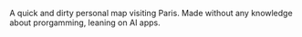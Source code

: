 A quick and dirty personal map visiting Paris. Made without any knowledge about prorgamming, leaning on AI apps.
